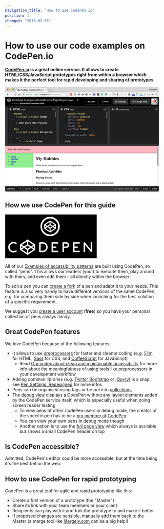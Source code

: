 ```yaml
---
navigation_title: "How to use CodePen.io"
position: 1
changed: "2018-02-05"
---
```


# How to use our code examples on CodePen.io

**[CodePen.io](http://www.codepen.io/) is a great online service. It allows to create HTML/CSS/JavaScript prototypes right from within a browser which makes it the perfect tool for rapid developing and sharing of prototypes.**

![CodePen.io editor view](_media/codepenio-editor-view.png)

## How we use CodePen for this guide

![CodePen.io logo](_media/codepenio-logo.png)

All of our [Examples of accessibility patterns](/examples) are built using CodePen, so called "pens". This allows our readers (you!) to execute them, play around with them, and even edit them - all directly within the browser!

To edit a pen you can [create a fork](https://blog.codepen.io/documentation/features/forks/) of a pen and adapt it to your needs. This feature is also very handy to have different versions of the same CodePen, e.g. for comparing them side by side when searching for the best solution of a specific requirement.

We suggest you [create a user account](https://codepen.io/signup) (**free**) so you have your personal collection of pens always handy.

## Great CodePen features

We love CodePen because of the following features:

- It allows to use [preprocessors](https://blog.codepen.io/documentation/editor/using-html-preprocessors/) for faster and cleaner coding (e.g. [Slim](http://slim-lang.com/) for HTML, [Sass](http://sass-lang.com/) for CSS, and [CoffeeScript](http://coffeescript.org/) for JavaScript)
    - Read [Our codex about clean and maintainable accessibility](/intro/codex) for more info about the meaningfulness of using tools like preprocessors in your development workflow
- Adding common libraries (e.g. [Twitter Bootstrap](http://getbootstrap.com/) or [jQuery](https://jquery.com/)) is a snap, see [Pen Settings, Redesigned](https://blog.codepen.io/2015/05/12/pen-settings-redesigned/) for more infos
- Pens can be organised using tags or be put into [collections](https://blog.codepen.io/documentation/features/collections/)
- The [debug view](https://blog.codepen.io/documentation/views/debug-view/) displays a CodePen without any layout elements added by the CodePen service itself, which is especially useful when doing screen reader testing
    - To view pens of other CodePen users in debug mode, the creator of the specific pen has to be a [pro member of CodePen](https://codepen.io/pro/)
    - You can view your own pens in debug mode though
    - Another option is to use the [full page view](https://blog.codepen.io/documentation/views/full-page-view/) which always is available but shows a small CodePen header on top

## Is CodePen accessible?

Admitted, CodePen's editor could be more accessible, but at the time being, it's the best bet on the web.

## How to use CodePen for rapid prototyping

CodePen is a great tool for agile and rapid prototyping like this:

- Create a first version of a prototype (the "Master")
- Share its link with your team members or your client
- Recipients can play with it and fork the prototype to and make it better
- If proposed changes are sensible, manually add them back to the Master (a merge tool like [Mergely.com](http://www.mergely.com/editor) can be a big help!)